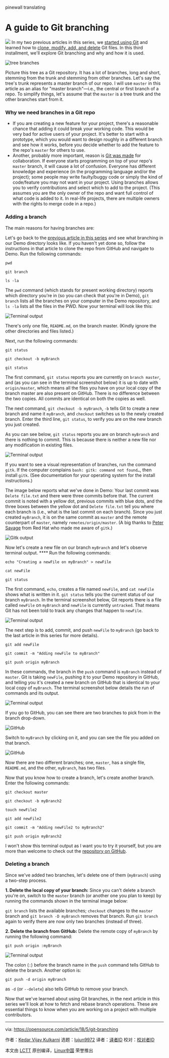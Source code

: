 pinewall translating

A guide to Git branching
======

![](https://opensource.com/sites/default/files/styles/image-full-size/public/lead-images/arrows_translation_lead.jpg?itok=S4vAh9CP)
In my two previous articles in this series, we [started using Git][1] and learned how to [clone, modify, add, and delete][2] Git files. In this third installment, we'll explore Git branching and why and how it is used.

![tree branches][3]

Picture this tree as a Git repository. It has a lot of branches, long and short, stemming from the trunk and stemming from other branches. Let's say the tree's trunk represents a master branch of our repo. I will use `master` in this article as an alias for "master branch"—i.e., the central or first branch of a repo. To simplify things, let's assume that the `master` is a tree trunk and the other branches start from it.

### Why we need branches in a Git repo

  * If you are creating a new feature for your project, there's a reasonable chance that adding it could break your working code. This would be very bad for active users of your project. It's better to start with a prototype, which you would want to design roughly in a different branch and see how it works, before you decide whether to add the feature to the repo's `master` for others to use.
  * Another, probably more important, reason is [Git was made][4] for collaboration. If everyone starts programming on top of your repo's `master` branch, it will cause a lot of confusion. Everyone has different knowledge and experience (in the programming language and/or the project); some people may write faulty/buggy code or simply the kind of code/feature you may not want in your project. Using branches allows you to verify contributions and select which to add to the project. (This assumes you are the only owner of the repo and want full control of what code is added to it. In real-life projects, there are multiple owners with the rights to merge code in a repo.)



### Adding a branch

The main reasons for having branches are:

Let's go back to the [previous article in this series][2] and see what branching in our Demo directory looks like. If you haven't yet done so, follow the instructions in that article to clone the repo from GitHub and navigate to Demo. Run the following commands:
```
pwd

git branch

ls -la

```

The `pwd` command (which stands for present working directory) reports which directory you're in (so you can check that you're in Demo), `git branch` lists all the branches on your computer in the Demo repository, and `ls -la` lists all the files in the PWD. Now your terminal will look like this:

![Terminal output][5]

There's only one file, `README.md`, on the branch master. (Kindly ignore the other directories and files listed.)

Next, run the following commands:
```
git status

git checkout -b myBranch

git status

```

The first command, `git status` reports you are currently on `branch master`, and (as you can see in the terminal screenshot below) it is up to date with `origin/master`, which means all the files you have on your local copy of the branch master are also present on GitHub. There is no difference between the two copies. All commits are identical on both the copies as well.

The next command, `git checkout -b myBranch`, `-b` tells Git to create a new branch and name it `myBranch`, and `checkout` switches us to the newly created branch. Enter the third line, `git status`, to verify you are on the new branch you just created.

As you can see below, `git status` reports you are on branch `myBranch` and there is nothing to commit. This is because there is neither a new file nor any modification in existing files.

![Terminal output][6]

If you want to see a visual representation of branches, run the command `gitk`. If the computer complains `bash: gitk: command not found…`, then install `gitk`. (See documentation for your operating system for the install instructions.)

The image below reports what we've done in Demo: Your last commit was `Delete file.txt` and there were three commits before that. The current commit is noted with a yellow dot, previous commits with blue dots, and the three boxes between the yellow dot and `Delete file.txt` tell you where each branch is (i.e., what is the last commit on each branch). Since you just created `myBranch`, it is on the same commit as `master` and the remote counterpart of `master`, namely `remotes/origin/master`. (A big thanks to [Peter Savage][7] from Red Hat who made me aware of `gitk`.)

![Gitk output][8]

Now let's create a new file on our branch `myBranch` and let's observe terminal output. **** Run the following commands:
```
echo "Creating a newFile on myBranch" > newFile

cat newFile

git status

```

The first command, `echo`, creates a file named `newFile`, and `cat newFile` shows what is written in it. `git status` tells you the current status of our branch `myBranch`. In the terminal screenshot below, Git reports there is a file called `newFile` on `myBranch` and `newFile` is currently `untracked`. That means Git has not been told to track any changes that happen to `newFile`.

![Terminal output][9]

The next step is to add, commit, and push `newFile` to `myBranch` (go back to the last article in this series for more details).
```
git add newFile

git commit -m "Adding newFile to myBranch"

git push origin myBranch

```

In these commands, the branch in the `push` command is `myBranch` instead of `master`. Git is taking `newFile`, pushing it to your Demo repository in GitHub, and telling you it's created a new branch on GitHub that is identical to your local copy of `myBranch`. The terminal screenshot below details the run of commands and its output.

![Terminal output][10]

If you go to GitHub, you can see there are two branches to pick from in the branch drop-down.

![GitHub][11]

Switch to `myBranch` by clicking on it, and you can see the file you added on that branch.

![GitHub][12]

Now there are two different branches; one, `master`, has a single file, `README.md`, and the other, `myBranch`, has two files.

Now that you know how to create a branch, let's create another branch. Enter the following commands:
```
git checkout master

git checkout -b myBranch2

touch newFile2

git add newFile2

git commit -m "Adding newFile2 to myBranch2"

git push origin myBranch2

```

I won't show this terminal output as I want you to try it yourself, but you are more than welcome to check out the [repository on GitHub][13].

### Deleting a branch

Since we've added two branches, let's delete one of them (`myBranch`) using a two-step process.

**1\. Delete the local copy of your branch:** Since you can't delete a branch you're on, switch to the `master` branch (or another one you plan to keep) by running the commands shown in the terminal image below:

`git branch` lists the available branches; `checkout` changes to the `master` branch and `git branch -D myBranch` removes that branch. Run `git branch` again to verify there are now only two branches (instead of three).

**2\. Delete the branch from GitHub:** Delete the remote copy of `myBranch` by running the following command:
```
git push origin :myBranch

```

![Terminal output][14]

The colon (`:`) before the branch name in the `push` command tells GitHub to delete the branch. Another option is:
```
git push -d origin myBranch

```

as `-d` (or `--delete`) also tells GitHub to remove your branch.

Now that we've learned about using Git branches, in the next article in this series we'll look at how to fetch and rebase branch operations. These are essential things to know when you are working on a project with multiple contributors.

--------------------------------------------------------------------------------

via: https://opensource.com/article/18/5/git-branching

作者：[Kedar Vijay Kulkarni][a]
选题：[lujun9972](https://github.com/lujun9972)
译者：[译者ID](https://github.com/译者ID)
校对：[校对者ID](https://github.com/校对者ID)

本文由 [LCTT](https://github.com/LCTT/TranslateProject) 原创编译，[Linux中国](https://linux.cn/) 荣誉推出

[a]:https://opensource.com/users/kkulkarn
[1]:https://opensource.com/article/18/1/step-step-guide-git
[2]:https://opensource.com/article/18/2/how-clone-modify-add-delete-git-files
[3]:https://opensource.com/sites/default/files/styles/panopoly_image_original/public/tree-branches.jpg?itok=bQGpa5Uc (tree branches)
[4]:https://en.wikipedia.org/wiki/Git
[5]:https://opensource.com/sites/default/files/styles/panopoly_image_original/public/u128651/gitbranching_terminal1.png?itok=ZcAzRdlR (Terminal output)
[6]:https://opensource.com/sites/default/files/styles/panopoly_image_original/public/u128651/gitbranching_terminal2.png?itok=nIcfy2Vh (Terminal output)
[7]:https://opensource.com/users/psav
[8]:https://opensource.com/sites/default/files/styles/panopoly_image_original/public/u128651/gitbranching_commit3.png?itok=GoP51yE4 (Gitk output)
[9]:https://opensource.com/sites/default/files/styles/panopoly_image_original/public/u128651/gitbranching_terminal4.png?itok=HThID5aU (Terminal output)
[10]:https://opensource.com/sites/default/files/styles/panopoly_image_original/public/u128651/gitbranching_terminal5.png?itok=rHVdrJ0m (Terminal output)
[11]:https://opensource.com/sites/default/files/styles/panopoly_image_original/public/u128651/gitbranching_github6.png?itok=EyaKfCg2 (GitHub)
[12]:https://opensource.com/sites/default/files/styles/panopoly_image_original/public/u128651/gitbranching_github7.png?itok=0ZSu0W2P (GitHub)
[13]:https://github.com/kedark3/Demo/tree/myBranch2
[14]:https://opensource.com/sites/default/files/styles/panopoly_image_original/public/u128651/gitbranching_terminal9.png?itok=B0vaRkyI (Terminal output)
